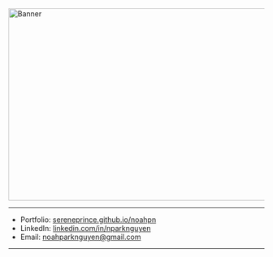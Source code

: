 <img width="1134" height="378" alt="Banner" src="https://github.com/user-attachments/assets/e88c4bde-e1d8-4490-8d23-e87b4f27c074" />

---

- Portfolio: [sereneprince.github.io/noahpn](https://sereneprince.github.io/noahpn/)  
- LinkedIn: [linkedin.com/in/nparknguyen](https://www.linkedin.com/in/nparknguyen/)  
- Email: [noahparknguyen@gmail.com](mailto:noahparknguyen@gmail.com)  

---
